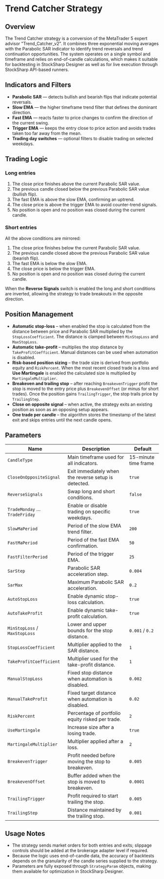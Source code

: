 # Trend Catcher Strategy

## Overview
The Trend Catcher strategy is a conversion of the MetaTrader 5 expert advisor "Trend_Catcher_v2". It combines three exponential moving averages with the Parabolic SAR indicator to identify trend reversals and trend continuation opportunities. The system operates on a single symbol and timeframe and relies on end-of-candle calculations, which makes it suitable for backtesting in StockSharp Designer as well as for live execution through StockSharp API-based runners.

## Indicators and Filters
- **Parabolic SAR** — detects bullish and bearish flips that indicate potential reversals.
- **Slow EMA** — the higher timeframe trend filter that defines the dominant direction.
- **Fast EMA** — reacts faster to price changes to confirm the direction of the current swing.
- **Trigger EMA** — keeps the entry close to price action and avoids trades taken too far away from the mean.
- **Trading day switches** — optional filters to disable trading on selected weekdays.

## Trading Logic
### Long entries
1. The close price finishes above the current Parabolic SAR value.
2. The previous candle closed below the previous Parabolic SAR value (bullish flip).
3. The fast EMA is above the slow EMA, confirming an uptrend.
4. The close price is above the trigger EMA to avoid counter-trend signals.
5. No position is open and no position was closed during the current candle.

### Short entries
All the above conditions are mirrored:
1. The close price finishes below the current Parabolic SAR value.
2. The previous candle closed above the previous Parabolic SAR value (bearish flip).
3. The fast EMA is below the slow EMA.
4. The close price is below the trigger EMA.
5. No position is open and no position was closed during the current candle.

When the **Reverse Signals** switch is enabled the long and short conditions are inverted, allowing the strategy to trade breakouts in the opposite direction.

## Position Management
- **Automatic stop-loss** – when enabled the stop is calculated from the distance between price and Parabolic SAR multiplied by the `StopLossCoefficient`. The distance is clamped between `MinStopLoss` and `MaxStopLoss`.
- **Automatic take-profit** – multiplies the stop distance by `TakeProfitCoefficient`. Manual distances can be used when automation is disabled.
- **Risk-based position sizing** – the trade size is derived from portfolio equity and `RiskPercent`. When the most recent closed trade is a loss and **Use Martingale** is enabled the calculated size is multiplied by `MartingaleMultiplier`.
- **Breakeven and trailing stop** – after reaching `BreakevenTrigger` profit the stop is moved to the entry price plus `BreakevenOffset` (or minus for short trades). Once the position gains `TrailingTrigger`, the stop trails price by `TrailingStep`.
- **Close on opposite signal** – when active, the strategy exits an existing position as soon as an opposing setup appears.
- **One trade per candle** – the algorithm stores the timestamp of the latest exit and skips entries until the next candle opens.

## Parameters
| Name | Description | Default |
| --- | --- | --- |
| `CandleType` | Main timeframe used for all indicators. | 15-minute time frame |
| `CloseOnOppositeSignal` | Exit immediately when the reverse setup is detected. | `true` |
| `ReverseSignals` | Swap long and short conditions. | `false` |
| `TradeMonday` … `TradeFriday` | Enable or disable trading on specific weekdays. | `true` |
| `SlowMaPeriod` | Period of the slow EMA trend filter. | `200` |
| `FastMaPeriod` | Period of the fast EMA confirmation. | `50` |
| `FastFilterPeriod` | Period of the trigger EMA. | `25` |
| `SarStep` | Parabolic SAR acceleration step. | `0.004` |
| `SarMax` | Maximum Parabolic SAR acceleration. | `0.2` |
| `AutoStopLoss` | Enable dynamic stop-loss calculation. | `true` |
| `AutoTakeProfit` | Enable dynamic take-profit calculation. | `true` |
| `MinStopLoss` / `MaxStopLoss` | Lower and upper bounds for the stop distance. | `0.001` / `0.2` |
| `StopLossCoefficient` | Multiplier applied to the SAR distance. | `1` |
| `TakeProfitCoefficient` | Multiplier used for the take-profit distance. | `1` |
| `ManualStopLoss` | Fixed stop distance when automation is disabled. | `0.002` |
| `ManualTakeProfit` | Fixed target distance when automation is disabled. | `0.02` |
| `RiskPercent` | Percentage of portfolio equity risked per trade. | `2` |
| `UseMartingale` | Increase size after a losing trade. | `true` |
| `MartingaleMultiplier` | Multiplier applied after a loss. | `2` |
| `BreakevenTrigger` | Profit needed before moving the stop to breakeven. | `0.005` |
| `BreakevenOffset` | Buffer added when the stop is moved to breakeven. | `0.0001` |
| `TrailingTrigger` | Profit required to start trailing the stop. | `0.005` |
| `TrailingStep` | Distance maintained by the trailing stop. | `0.001` |

## Usage Notes
- The strategy sends market orders for both entries and exits; slippage controls should be added at the brokerage adapter level if required.
- Because the logic uses end-of-candle data, the accuracy of backtests depends on the granularity of the candle series supplied to the strategy.
- Parameters are fully exposed through `StrategyParam` objects, making them available for optimization in StockSharp Designer.
